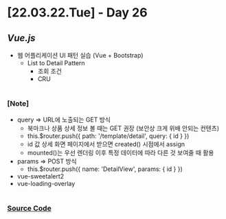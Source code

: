 # [22.03.22.Tue] - Day 26

## _Vue.js_

- 웹 어플리케이션 UI 패턴 실습 (Vue + Bootstrap)
  - List to Detail Pattern
    - 조회 조건
    - CRU

#

### [Note]

- query => URL에 노출되는 GET 방식
  - 북마크나 상품 상세 정보 볼 때는 GET 권장 (보안상 크게 위배 안되는 컨텐츠)
  - this.$router.push({ path: '/template/detail', query: { id } })
  - id 값 상세 화면 페이지에서 받으면 created() 시점에서 assign
  - mounted()는 우선 렌더링 이후 특정 데이터에 따라 다른 것 보여줄 때 활용
- params => POST 방식
  - this.$router.push({ name: 'DetailView', params: { id } })
- vue-sweetalert2
- vue-loading-overlay

#

### [Source Code](https://github.com/ding-co/developer-dignity/tree/main/boot-camp/practice/March/day26)
